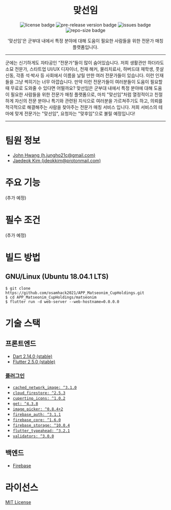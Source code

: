 <div align="center">

# 맞선임

![license badge](https://img.shields.io/github/license/osamhack2021/APP_Matseonim_CupHoldings)
![pre-release version badge](https://img.shields.io/github/v/release/osamhack2021/APP_Matseonim_CupHoldings?include_prereleases)
![issues badge](https://img.shields.io/github/issues/osamhack2021/APP_Matseonim_CupHoldings)
![repo-size badge](https://img.shields.io/github/repo-size/osamhack2021/APP_Matseonim_CupHoldings)
  
'맞선임'은 군부대 내에서 특정 분야에 대해 도움이 필요한 사람들을 위한 전문가 매칭 플랫폼입니다.

</div>

-----

군에는 신기하게도 자타공인 “전문가”들이 많이 숨어있습니다. 저희 생활관만 하더라도 소묘 전문가, 스타트업 UI/UX 디자이너, 천재 해커, 물리치료사, 하버드대 재학생, 풋살 신동, 각종 석·박사 등 사회에서 이름을 날릴 만한 여러 전문가들이 있습니다. 이런 인재들을 그냥 썩히기는 너무 아깝습니다. 만약 이런 전문가들이 여러분들이 도움이 필요할 때 무료로 도와줄 수 있다면 어떨까요? 맞선임은 군부대 내에서 특정 분야에 대해 도움이 필요한 사람들을 위한 전문가 매칭 플랫폼으로, 마치 "맞선임"처럼 열정적이고 친절하게 자신의 전문 분야나 특기와 관련된 지식으로 여러분을 가르쳐주기도 하고, 의뢰를 적극적으로 해결해주는 사람을 찾아주는 전문가 매칭 서비스 입니다. 저희 서비스의 테마에 맞게 전문가는 "맞선임", 요청자는 "맞후임"으로 불릴 예정입니다!

-----

# 팀원 정보

- [John Hwang (h.jungho21c@gmail.com)](https://github.com/jhhwang21c)
- [Jaedeok Kim (jdeokkim@protonmail.com)](https://github.com/jdeokkim)

# 주요 기능

(추가 예정)

# 필수 조건

(추가 예정)

# 빌드 방법

## GNU/Linux (Ubuntu 18.04.1 LTS)

```console
$ git clone https://github.com/osamhack2021/APP_Matseonim_CupHoldings.git
$ cd APP_Matseonim_CupHoldings/matseonim
$ flutter run -d web-server --web-hostname=0.0.0.0
```

# 기술 스택

## 프론트엔드

- [Dart 2.14.0 (stable)](https://github.com/dart-lang/sdk/commit/4c8a4f0d7ad055fa7dea5e80862cd2074f4454d3)
- [Flutter 2.5.0 (stable)](https://github.com/flutter/flutter/commit/4cc385b4b84ac2f816d939a49ea1f328c4e0b48e)

### [플러그인](https://github.com/osamhack2021/APP_Matseonim_CupHoldings/blob/main/matseonim/pubspec.yaml)

- [`cached_network_image: ^3.1.0`](https://pub.dev/packages/cached_network_image)
- [`cloud_firestore: ^2.5.3`](https://pub.dev/packages/cloud_firestore)
- [`cupertino_icons: ^1.0.2`](https://pub.dev/packages/cupertino_icons)
- [`get: ^4.3.8`](https://pub.dev/packages/get)
- [`image_picker: ^0.8.4+2`](https://pub.dev/packages/image_picker)
- [`firebase_auth: ^3.1.1`](https://pub.dev/packages/firebase_auth)
- [`firebase_core: ^1.6.0`](https://pub.dev/packages/firebase_core)
- [`firebase_storage: ^10.0.4`](https://pub.dev/packages/firebase_storage)
- [`flutter_typeahead: ^3.2.1`](https://pub.dev/packages/flutter_typeahead)
- [`validators: ^3.0.0`](https://pub.dev/packages/validators)

## 백엔드

- [Firebase](https://firebase.google.com/?hl=en)

# 라이선스

[MIT License](https://github.com/osamhack2021/APP_Matseonim_CupHoldings/blob/main/LICENSE)
